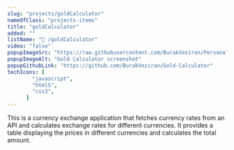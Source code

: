 ```yaml
---
slug: "projects/goldCalculator"
nameOfClass: "projects-items"
title: "goldCalculator"
added: ""
listName: "🥇 /goldCalculator"
video: "false"
popupImageSrc: "https://raw.githubusercontent.com/BurakVeziran/Personal-Website/main/static/goldCalculator.png"
popupImageAlt: "Gold Calculator screenshot"
popupGithubLink: "https://github.com/BurakVeziran/Gold-Calculator"
techIcons: [
        "javascript",
        "html5",
        "css3",
      ]
---
```

This is a currency exchange application that fetches currency rates from an API and calculates exchange rates for different currencies. It provides a table displaying the prices in different currencies and calculates the total amount.

